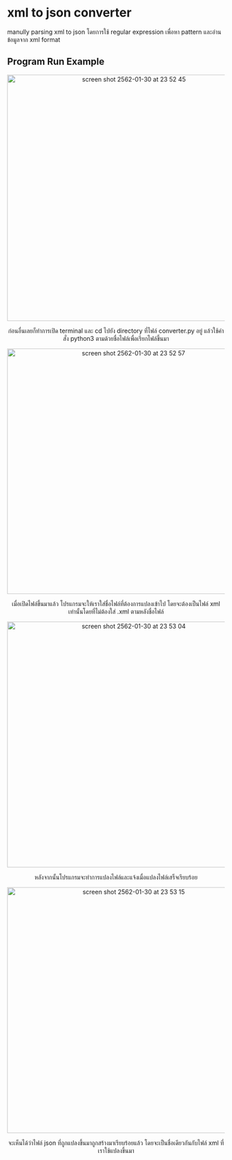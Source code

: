 # xml to json converter
manully parsing xml to json โดยการใช้ regular expression เพื่อหา pattern และอ่านข้อมูลจาก xml format

## Program Run Example
<p align="center">
  <img width="571" alt="screen shot 2562-01-30 at 23 52 45" src="https://user-images.githubusercontent.com/47117776/51998324-0289a380-24eb-11e9-8c32-3e93b8eee6d0.png">
<p align="center">ก่อนอื่นเลยก็ทำการเปิด terminal และ cd ไปยัง directory ที่ไฟล์ converter.py อยู่ แล้วใช้คำสั่ง python3 ตามด้วยชื่อไฟล์เพื่อเรียกไฟล์ขึ้นมา</p>

<p align="center">
  <img width="569" alt="screen shot 2562-01-30 at 23 52 57" src="https://user-images.githubusercontent.com/47117776/51998326-03223a00-24eb-11e9-8ab1-ee33cda4df94.png">
<p align="center">เมื่อเปิดไฟล์ขึ้นมาแล้ว โปรแกรมจะให้เราใส่ชื่อไฟล์ที่ต้องการแปลงเข้าไป โดยจะต้องเป็นไฟล์ xml เท่านั้นโดยที่ไม่ต้องใส่ .xml ตามหลังชื่อไฟล์</p>

<p align="center">
  <img width="570" alt="screen shot 2562-01-30 at 23 53 04" src="https://user-images.githubusercontent.com/47117776/51998331-04536700-24eb-11e9-925a-c0a3d5851bde.png">
<p align="center">หลังจากนั้นโปรแกรมจะทำการแปลงไฟล์และแจ้งเมื่อแปลงไฟล์เสร็จเรียบร้อย</p>

<p align="center">
  <img width="570" alt="screen shot 2562-01-30 at 23 53 15" src="https://user-images.githubusercontent.com/47117776/51998334-04ebfd80-24eb-11e9-9a0c-dbd4310f483c.png">
<p align="center">จะเห็นได้ว่าไฟล์ json ที่ถูกแปลงขึ้นมาถูกสร้างมาเรียบร้อยแล้ว โดยจะเป็นชื่อเดียวกันกับไฟล์ xml ที่เราใช้แปลงขึ้นมา</p>
